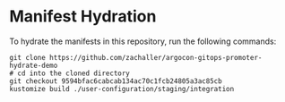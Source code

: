 # Manifest Hydration

To hydrate the manifests in this repository, run the following commands:

```shell
git clone https://github.com/zachaller/argocon-gitops-promoter-hydrate-demo
# cd into the cloned directory
git checkout 9594bfac6cabcab134ac70c1fcb24805a3ac85cb
kustomize build ./user-configuration/staging/integration
```
